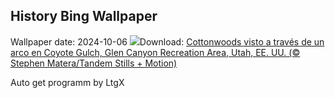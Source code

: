 ## History Bing Wallpaper
Wallpaper date: 2024-10-06
![](https://www.bing.com/th?id=OHR.CoyoteGulch_ES-ES4387990059_UHD.jpg&w=1000)Download: [Cottonwoods visto a través de un arco en Coyote Gulch, Glen Canyon Recreation Area, Utah, EE. UU. (© Stephen Matera/Tandem Stills + Motion)](https://www.bing.com/th?id=OHR.CoyoteGulch_ES-ES4387990059_UHD.jpg)

Auto get programm by LtgX
